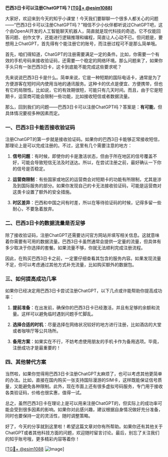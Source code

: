**巴西3日卡可以注册ChatGPT吗？[[TG💪+ @esim1088](https://t.me/s/esim1088)]**

大家好，欢迎来到今天的知乎小课堂！今天我们要聊聊一个很多人都关心的问题——“巴西3日卡可以注册ChatGPT吗？”相信不少小伙伴都听说过ChatGPT吧，这个由OpenAI开发的人工智能聊天机器人，简直就是现代科技的奇迹。它不仅能回答问题、创作文字，还能进行逻辑推理和编程，简直让人心动不已。但问题是，要想用上ChatGPT，首先得有个能注册它的账号，而注册过程可不是那么简单哦。

首先，咱们得知道，ChatGPT的注册需要满足一定的条件。比如，你需要一个有效的手机号码来接收验证码，还需要一个稳定的网络环境。那么问题来了，如果你手头只有一张巴西3日卡，这卡到底能不能完成这些要求呢？

先来说说巴西3日卡是什么。简单来说，它是一种短期的国际电话卡，通常是为了方便游客在短时间内使用当地的通讯服务。这种卡的优点是便宜、方便携带，但也有它的局限性。比如说，它的有效期很短，可能只有几天时间。而且，由于它是短期卡，运营商可能会限制一些功能，比如接收短信或者数据流量。

那么，回到我们的问题——巴西3日卡可以注册ChatGPT吗？答案是：**有可能**，但具体情况要视多种因素而定。

### 一、巴西3日卡能否接收验证码

注册ChatGPT的第一步就是接收验证码。如果你的巴西3日卡能够正常接收短信，那理论上是可以完成注册的。不过，这里有几个需要注意的地方：

1. **信号问题**：有时候，即使你的卡是激活状态，但由于所在地区的信号覆盖不好，可能会导致短信无法及时送达。所以，在尝试注册之前，最好确认一下你的信号是否稳定。
   
2. **运营商限制**：有些国家或地区的运营商会对短期卡的功能有所限制，尤其是涉及到国际服务的部分。如果你发现自己的卡无法接收验证码，可能是运营商对这类卡设置了额外的安全措施。

3. **时区差异**：巴西和中国之间有时差，所以在等待验证码的时候，记得多留一些耐心，不要急着放弃。

### 二、巴西3日卡的数据流量是否足够

除了接收验证码，注册ChatGPT还需要访问官方网站并填写相关信息。这就意味着你需要有可用的数据流量。巴西3日卡虽然通常会提供一定量的流量，但具体有多少取决于你选择的套餐。如果流量不够，你就无法顺利完成注册流程。

因此，在购买巴西3日卡之前，一定要仔细查看其包含的服务内容。如果发现流量不足，你可以考虑通过其他方式补充流量，比如购买额外的数据包。

### 三、如何提高成功几率

如果你已经决定用巴西3日卡尝试注册ChatGPT，以下几点或许能帮助你提高成功率：

1. **提前准备**：在出发前，确保你的巴西3日卡已经激活，并且有足够的余额和流量。这样可以避免临时遇到问题手忙脚乱。

2. **选择合适的时机**：尽量选择在网络状况较好的地方进行注册，比如酒店的大堂或者咖啡厅等公共场所。

3. **备用方案**：如果实在不行，不妨考虑使用朋友的手机卡作为备用选项。毕竟，注册成功才是最重要的！

### 四、其他替代方案

当然啦，如果你觉得用巴西3日卡注册ChatGPT太麻烦了，也可以考虑其他更简单的办法。比如，直接在国内购买一张支持国际漫游的SIM卡，这样既能保证信号质量，又能避免各种限制。此外，现在市面上还有很多虚拟号码服务，专门用于接收各类验证码，价格也很实惠，值得一试。

总之，虽然巴西3日卡在理论上是可以用来注册ChatGPT的，但实际上的成功率可能会受到很多因素的影响。如果你对此感兴趣，建议根据自身情况做好充分准备，同时也要保持一定的灵活性，随时调整策略。

好了，今天的分享就到这里啦！希望这篇文章对你有所帮助。如果你还有其他关于ChatGPT或者其他科技方面的问题，欢迎随时留言讨论。最后，别忘了关注我们的知乎账号哦，更多精彩内容等着你！

[[TG💪+ @esim1088](https://t.me/s/esim1088) ![Image](https://i.postimg.cc/4NQfJmqS/Snipaste-2025-05-13-00-14-12.png)]